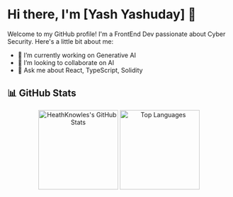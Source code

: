 # Hi there, I'm [Yash Yashuday] 👋

Welcome to my GitHub profile! I'm a FrontEnd Dev passionate about Cyber Security. Here's a little bit about me:

- 🔭 I’m currently working on Generative AI
- 👯 I’m looking to collaborate on AI
- 💬 Ask me about React, TypeScript, Solidity


## 📊 GitHub Stats

<p align="center">
  <img height="180em" src="https://github-readme-stats.vercel.app/api?username=HeathKnowles&theme=vue-dark&show_icons=true&hide_border=true&count_private=true" alt="HeathKnowles's GitHub Stats" />
  <img height="180em" src="https://github-readme-stats.vercel.app/api/top-langs/?username=HeathKnowles&layout=compact&theme=vue-dark&hide_border=true" alt="Top Languages" />
</p>
